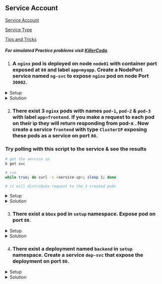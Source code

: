## Service Account

[Service Account](https://kubernetes.io/docs/concepts/security/service-accounts/)
</br>

[Service Type](https://kubernetes.io/docs/concepts/services-networking/service/#publishing-services-service-types)

[Tips and Tricks](https://github.com/amitk030/CKAD-exercises-and-solutions/blob/master/tips_and_tricks.md)

##### For simulated Practice problems visit [KillerCoda](https://killercoda.com/amitk).


1. ### A `nginx` pod is deployed on node `node01` with container port exposed at `80` and label `app=myapp`. Create a NodePort service named `ng-svc` to expose `nginx` pod on node Port `30002`.

<details><summary>Setup</summary>
  <p>

```bash
# copy these contents & create the pod
kubectl apply -f - <<EOF
apiVersion: v1
kind: Pod
metadata:
  creationTimestamp: null
  labels:
    run: nginx
  name: nginx
spec:
  nodeName: node01
  containers:
  - image: nginx
    name: nginx
    resources: {}
    ports:
      - containerPort: 80
  dnsPolicy: ClusterFirst
  restartPolicy: Always
status: {}
EOF
```

  </p>
</details>

<details><summary>Solution</summary>
  <p>

  ```bash
  # create service yaml file
  k create svc nodeport ng-svc --tcp=80:80 --target-port=80 --dry-run=client -o yaml > service.yaml
  
  # update selector in service yaml file
  apiVersion: v1
  kind: Service
  metadata:
    creationTimestamp: null
    labels:
      app: ng-svc
    name: ng-svc
  spec:
    ports:
    - name: ports
      nodePort: 30002
      port: 80
      protocol: TCP
      targetPort: 80
    selector:
      app: myapp
    type: NodePort

  # create service
  k create -f service.yaml

  # get the node ip address
  k get nodes -o wide

  # make request on the node ip with port 30002
  wget -qO- <node01-ip>:30002
  ```

  </p>
</details>


2. ### There exist 3 `nginx` pods with names `pod-1`, `pod-2` & `pod-3` with label `app=frontend`. If you make a request to each pod on their ip they will return __responding from pod-x__ . Now create a service `frontend` with type `ClusterIP` exposing these pods as a service on port `80`.

### Try polling with this script to the service & see the results
```bash
# get the service ip
k get svc

# run
while true; do curl -s <service-ip>; sleep 1; done

# it will distribute request to the 3 created pods
```

<details><summary>Setup</summary>
  <p>

```bash
# copy these contents & create the pod
kubectl apply -f - <<EOF
apiVersion: v1
kind: Pod
metadata:
  name: pod-1
  labels:
    app: frontend
spec:
  volumes:
  - name: html-volume
    emptyDir: {}
  initContainers:
  - name: init-c
    image: busybox
    volumeMounts:
    - name: html-volume
      mountPath: /usr/share/nginx/html
    command: ['sh', '-c', 'echo "responding from pod-1" > /usr/share/nginx/html/index.html']
  containers:
  - name: nginx
    image: nginx
    ports:
    - containerPort: 80
    volumeMounts:
    - name: html-volume
      mountPath: /usr/share/nginx/html
---
apiVersion: v1
kind: Pod
metadata:
  name: pod-2
  labels:
    app: frontend
spec:
  volumes:
  - name: html-volume
    emptyDir: {}
  initContainers:
  - name: init-c
    image: busybox
    volumeMounts:
    - name: html-volume
      mountPath: /usr/share/nginx/html
    command: ['sh', '-c', 'echo "responding from pod-2" > /usr/share/nginx/html/index.html']
  containers:
  - name: nginx
    image: nginx
    ports:
    - containerPort: 80
    volumeMounts:
    - name: html-volume
      mountPath: /usr/share/nginx/html
---
apiVersion: v1
kind: Pod
metadata:
  name: pod-3
  labels:
    app: frontend
spec:
  volumes:
  - name: html-volume
    emptyDir: {}
  initContainers:
  - name: init-c
    image: busybox
    volumeMounts:
    - name: html-volume
      mountPath: /usr/share/nginx/html
    command: ['sh', '-c', 'echo "responding from pod-3" > /usr/share/nginx/html/index.html']
  containers:
  - name: nginx
    image: nginx
    ports:
    - containerPort: 80
    volumeMounts:
    - name: html-volume
      mountPath: /usr/share/nginx/html
EOF
```

  </p>
</details>

<details><summary>Solution</summary>
  <p>

  ```bash
  # create service yaml file
  apiVersion: v1
  kind: Service
  metadata:
    name: frontend
  spec:
    selector:
      app: frontend
    ports:
      - protocol: TCP
        port: 80
        targetPort: 80
    type: ClusterIP

  # create service
  k create -f service.yaml
  
  ```

  </p>
</details>


3. ### There exist a `bbox` pod in `setup` namespace. Expose pod on port `80`.

<details><summary>Setup</summary>
<p>

```bash
# copy these contents & create the pod
kubectl apply -f - <<EOF
apiVersion: v1
kind: Pod
metadata:
  creationTimestamp: null
  labels:
    run: busyboc
  name: bbox
spec:
  nodeName: node01
  containers:
  - image: busybox
    name: bbox
    resources: {}
    command: ["sh","-c","sleep 3600"]
    ports:
      - containerPort: 80
  dnsPolicy: ClusterFirst
  restartPolicy: Always
EOF
```

</p>
</details>

<details><summary>Solution</summary>
  <p>

  ```bash
  # create pod on port 80
   k expose pod bbox --port=80 --name=bbox-svc --namespace=setup
  ```

  </p>
</details>


4. ### There exist a deployment named `backend` in `setup` namespace. Create a service `dep-svc` that expose the deployment on port `80`.

<details><summary>Setup</summary>
<p>

```bash
# copy these contents & create the pod
kubectl apply -f - <<EOF
apiVersion: apps/v1
kind: Deployment
metadata:
  creationTimestamp: null
  labels:
    app: backend
  name: backend
  namespace: setup
spec:
  replicas: 3
  selector:
    matchLabels:
      app: backend
  strategy: {}
  template:
    metadata:
      creationTimestamp: null
      labels:
        app: backend
    spec:
      containers:
      - image: nginx
        name: nginx
        ports:
          - containerPort: 80
        resources: {}
EOF
```

</p>
</details>

<details><summary>Solution</summary>
  <p>

  ```bash
  # create deploy on port 80
   k expose deploy backend --name=dep-svc --type=ClusterIP --port=80 --namespace=setup
  ```

  </p>
</details>